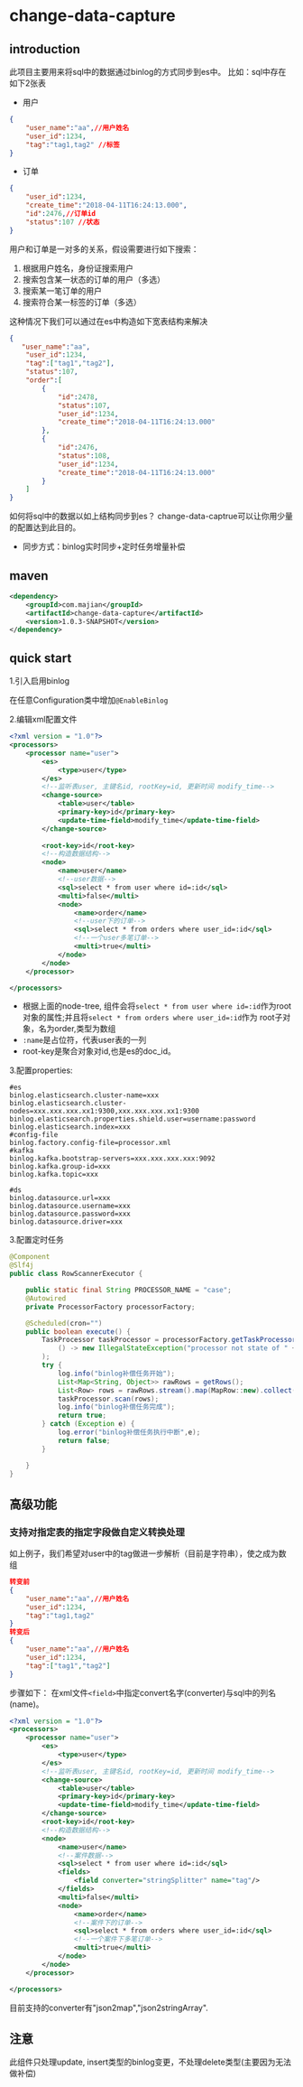 # change-data-capture
## introduction
此项目主要用来将sql中的数据通过binlog的方式同步到es中。
比如：sql中存在如下2张表
- 用户

```json
{
    "user_name":"aa",//用户姓名
    "user_id":1234,
    "tag":"tag1,tag2" //标签
}
```
- 订单 

```json
{         
    "user_id":1234,
    "create_time":"2018-04-11T16:24:13.000",
    "id":2476,//订单id
    "status":107 //状态
}
```


用户和订单是一对多的关系，假设需要进行如下搜索：
1. 根据用户姓名，身份证搜索用户
2. 搜索包含某一状态的订单的用户（多选）
3. 搜索某一笔订单的用户
4. 搜索符合某一标签的订单（多选）

这种情况下我们可以通过在es中构造如下宽表结构来解决

```json
{
   "user_name":"aa",
    "user_id":1234,
    "tag":["tag1","tag2"],
    "status":107, 
    "order":[
        {       
            "id":2478,
            "status":107,
            "user_id":1234,
            "create_time":"2018-04-11T16:24:13.000"		
        },
        {    
            "id":2476,
            "status":108,   
            "user_id":1234,
            "create_time":"2018-04-11T16:24:13.000"
        }
    ]
}
```
如何将sql中的数据以如上结构同步到es？
change-data-captrue可以让你用少量的配置达到此目的。
- 同步方式：binlog实时同步+定时任务增量补偿


## maven

```xml
<dependency>
    <groupId>com.majian</groupId>
    <artifactId>change-data-capture</artifactId>
    <version>1.0.3-SNAPSHOT</version>
</dependency>
```
## quick start
1.引入启用binlog

在任意Configuration类中增加`@EnableBinlog`

2.编辑xml配置文件

```xml
<?xml version = "1.0"?>
<processors>
    <processor name="user">
        <es>
            <type>user</type>
        </es>
        <!--监听表user, 主键名id, rootKey=id, 更新时间 modify_time-->
        <change-source>
            <table>user</table>
            <primary-key>id</primary-key>
            <update-time-field>modify_time</update-time-field>
        </change-source>
        
        <root-key>id</root-key>
        <!--构造数据结构-->
        <node>
            <name>user</name>
            <!--user数据-->
            <sql>select * from user where id=:id</sql>
            <multi>false</multi>
            <node>
                <name>order</name>
                <!--user下的订单-->
                <sql>select * from orders where user_id=:id</sql>
                <!--一个user多笔订单-->
                <multi>true</multi>
            </node>
        </node>
    </processor>

</processors>
```
- 根据上面的node-tree, 组件会将`select * from user where id=:id`作为root对象的属性;并且将`select * from orders where user_id=:id`作为 root子对象，名为order,类型为数组
- `:name`是占位符，代表user表的一列
- root-key是聚合对象对id,也是es的doc_id。

3.配置properties:

```
#es
binlog.elasticsearch.cluster-name=xxx
binlog.elasticsearch.cluster-nodes=xxx.xxx.xxx.xx1:9300,xxx.xxx.xxx.xx1:9300
binlog.elasticsearch.properties.shield.user=username:password
binlog.elasticsearch.index=xxx
#config-file
binlog.factory.config-file=processor.xml
#kafka
binlog.kafka.bootstrap-servers=xxx.xxx.xxx.xxx:9092
binlog.kafka.group-id=xxx
binlog.kafka.topic=xxx

#ds
binlog.datasource.url=xxx
binlog.datasource.username=xxx
binlog.datasource.password=xxx
binlog.datasource.driver=xxx

```

3.配置定时任务

```java
@Component
@Slf4j
public class RowScannerExecutor {

    public static final String PROCESSOR_NAME = "case";
    @Autowired
    private ProcessorFactory processorFactory;

    @Scheduled(cron="")
    public boolean execute() {
        TaskProcessor taskProcessor = processorFactory.getTaskProcessor(PROCESSOR_NAME).orElseThrow(
            () -> new IllegalStateException("processor not state of " + PROCESSOR_NAME)
        );
        try {
            log.info("binlog补偿任务开始");
            List<Map<String, Object>> rawRows = getRows();
            List<Row> rows = rawRows.stream().map(MapRow::new).collect(Collectors.toList());
            taskProcessor.scan(rows);
            log.info("binlog补偿任务完成");
            return true;
        } catch (Exception e) {
            log.error("binlog补偿任务执行中断",e);
            return false;
        }

    }
}
```

## 高级功能
### 支持对指定表的指定字段做自定义转换处理
如上例子，我们希望对user中的tag做进一步解析（目前是字符串），使之成为数组

```json
转变前
{
    "user_name":"aa",//用户姓名
    "user_id":1234,
    "tag":"tag1,tag2"
}
转变后
{
    "user_name":"aa",//用户姓名
    "user_id":1234,
    "tag":["tag1","tag2"]
}
```

步骤如下：
在xml文件`<field>`中指定convert名字(converter)与sql中的列名(name)。
```xml
<?xml version = "1.0"?>
<processors>
    <processor name="user">
        <es>
            <type>user</type>
        </es>
        <!--监听表user, 主键名id, rootKey=id, 更新时间 modify_time-->
        <change-source>
            <table>user</table>
            <primary-key>id</primary-key>
            <update-time-field>modify_time</update-time-field>
        </change-source>
        <root-key>id</root-key>
        <!--构造数据结构-->
        <node>
            <name>user</name>
            <!--案件数据-->
            <sql>select * from user where id=:id</sql>
            <fields>
            	<field converter="stringSplitter" name="tag"/>
            </fields>
            <multi>false</multi>
            <node>
                <name>order</name>
                <!--案件下的订单-->
                <sql>select * from orders where user_id=:id</sql>
                <!--一个案件下多笔订单-->
                <multi>true</multi>
            </node>
        </node>
    </processor>

</processors>

```
目前支持的converter有"json2map","json2stringArray".

## 注意
此组件只处理update, insert类型的binlog变更，不处理delete类型(主要因为无法做补偿)